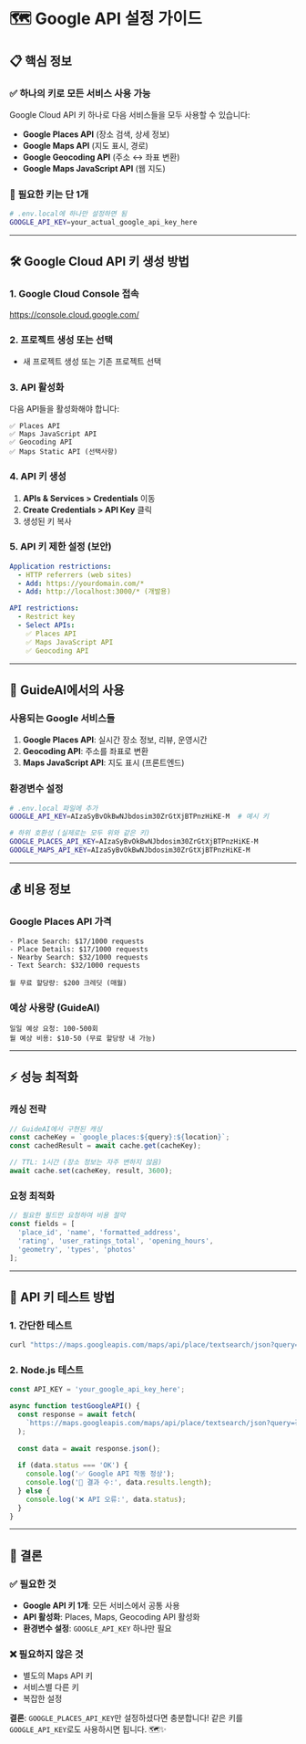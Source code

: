 # 🗺️ Google API 설정 가이드

## 📋 **핵심 정보**

### ✅ **하나의 키로 모든 서비스 사용 가능**
Google Cloud API 키 하나로 다음 서비스들을 모두 사용할 수 있습니다:
- **Google Places API** (장소 검색, 상세 정보)
- **Google Maps API** (지도 표시, 경로)
- **Google Geocoding API** (주소 ↔ 좌표 변환)
- **Google Maps JavaScript API** (웹 지도)

### 🔑 **필요한 키는 단 1개**
```bash
# .env.local에 하나만 설정하면 됨
GOOGLE_API_KEY=your_actual_google_api_key_here
```

---

## 🛠️ **Google Cloud API 키 생성 방법**

### **1. Google Cloud Console 접속**
https://console.cloud.google.com/

### **2. 프로젝트 생성 또는 선택**
- 새 프로젝트 생성 또는 기존 프로젝트 선택

### **3. API 활성화**
다음 API들을 활성화해야 합니다:
```
✅ Places API
✅ Maps JavaScript API  
✅ Geocoding API
✅ Maps Static API (선택사항)
```

### **4. API 키 생성**
1. **APIs & Services > Credentials** 이동
2. **Create Credentials > API Key** 클릭
3. 생성된 키 복사

### **5. API 키 제한 설정 (보안)**
```yaml
Application restrictions:
  - HTTP referrers (web sites)
  - Add: https://yourdomain.com/*
  - Add: http://localhost:3000/* (개발용)

API restrictions:
  - Restrict key
  - Select APIs:
    ✅ Places API
    ✅ Maps JavaScript API
    ✅ Geocoding API
```

---

## 🔧 **GuideAI에서의 사용**

### **사용되는 Google 서비스들**
1. **Google Places API**: 실시간 장소 정보, 리뷰, 운영시간
2. **Geocoding API**: 주소를 좌표로 변환
3. **Maps JavaScript API**: 지도 표시 (프론트엔드)

### **환경변수 설정**
```bash
# .env.local 파일에 추가
GOOGLE_API_KEY=AIzaSyBvOkBwNJbdosim30ZrGtXjBTPnzHiKE-M  # 예시 키

# 하위 호환성 (실제로는 모두 위와 같은 키)
GOOGLE_PLACES_API_KEY=AIzaSyBvOkBwNJbdosim30ZrGtXjBTPnzHiKE-M
GOOGLE_MAPS_API_KEY=AIzaSyBvOkBwNJbdosim30ZrGtXjBTPnzHiKE-M
```

---

## 💰 **비용 정보**

### **Google Places API 가격**
```
- Place Search: $17/1000 requests
- Place Details: $17/1000 requests
- Nearby Search: $32/1000 requests
- Text Search: $32/1000 requests

월 무료 할당량: $200 크레딧 (매월)
```

### **예상 사용량 (GuideAI)**
```
일일 예상 요청: 100-500회
월 예상 비용: $10-50 (무료 할당량 내 가능)
```

---

## ⚡ **성능 최적화**

### **캐싱 전략**
```typescript
// GuideAI에서 구현된 캐싱
const cacheKey = `google_places:${query}:${location}`;
const cachedResult = await cache.get(cacheKey);

// TTL: 1시간 (장소 정보는 자주 변하지 않음)
await cache.set(cacheKey, result, 3600);
```

### **요청 최적화**
```typescript
// 필요한 필드만 요청하여 비용 절약
const fields = [
  'place_id', 'name', 'formatted_address', 
  'rating', 'user_ratings_total', 'opening_hours',
  'geometry', 'types', 'photos'
];
```

---

## 🧪 **API 키 테스트 방법**

### **1. 간단한 테스트**
```bash
curl "https://maps.googleapis.com/maps/api/place/textsearch/json?query=경복궁&key=YOUR_API_KEY"
```

### **2. Node.js 테스트**
```javascript
const API_KEY = 'your_google_api_key_here';

async function testGoogleAPI() {
  const response = await fetch(
    `https://maps.googleapis.com/maps/api/place/textsearch/json?query=경복궁&key=${API_KEY}`
  );
  
  const data = await response.json();
  
  if (data.status === 'OK') {
    console.log('✅ Google API 작동 정상');
    console.log('📍 결과 수:', data.results.length);
  } else {
    console.log('❌ API 오류:', data.status);
  }
}
```

---

## 🎯 **결론**

### ✅ **필요한 것**
- **Google API 키 1개**: 모든 서비스에서 공통 사용
- **API 활성화**: Places, Maps, Geocoding API 활성화
- **환경변수 설정**: `GOOGLE_API_KEY` 하나만 필요

### ❌ **필요하지 않은 것**  
- 별도의 Maps API 키
- 서비스별 다른 키
- 복잡한 설정

**결론**: `GOOGLE_PLACES_API_KEY`만 설정하셨다면 충분합니다! 같은 키를 `GOOGLE_API_KEY`로도 사용하시면 됩니다. 🗺️✨